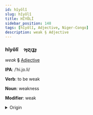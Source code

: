```yaml
---
id: hîyôlî
slug: hîyôlî
title: HÎYÔLÎ
sidebar_position: 148
tags: [hîyôlî, Adjective, Niger-Congo]
description: weak § Adjective
---
```


### hîyôlî&emsp;<span kind="abugida">ɂɟɀıʓɟ</span>

*weak* **§** [Adjective](../../tags/Adjective)

**IPA**: /ˈhi.jo.li/

**Verb**: to be weak

**Noun**: weakness

**Modifier**: weak

<details>
    <summary>Origin</summary>
    Bum hiyòlì [híjɔ̀lì]<br/>
    <em>Niger-Congo Language Family</em>
</details>